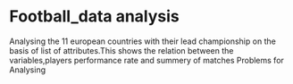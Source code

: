 # Football_data analysis
Analysing the 11 european countries with their lead championship on the basis of list of attributes.This shows the relation between the variables,players performance rate and summery of matches Problems for Analysing 


